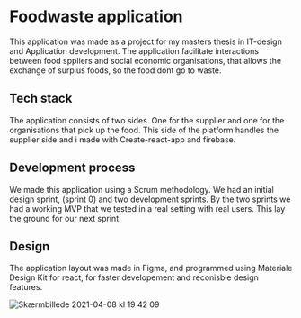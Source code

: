 # Foodwaste application

This application was made as a project for my masters thesis in IT-design and Application development.
The application facilitate interactions between food sppliers and social economic organisations, that allows the exchange of surplus foods, so the food dont go to waste.

## Tech stack
The application consists of two sides. One for the supplier and one for the organisations that pick up the food.
This side of the platform handles the supplier side and i made with Create-react-app and firebase. 

## Development process
We made this application using a Scrum methodology. We had an initial design sprint, (sprint 0) and two development sprints. By the two sprints we had a working MVP that we tested in a real setting with real users. This lay the ground for our next sprint.


## Design 
The application layout was made in Figma, and programmed using Materiale Design Kit for react, for faster developement and reconisble design features. 

![Skærmbillede 2021-04-08 kl  19 42 09](https://user-images.githubusercontent.com/57637214/114072464-98c36c00-98a2-11eb-9bd5-7bb4a81774e3.png)
